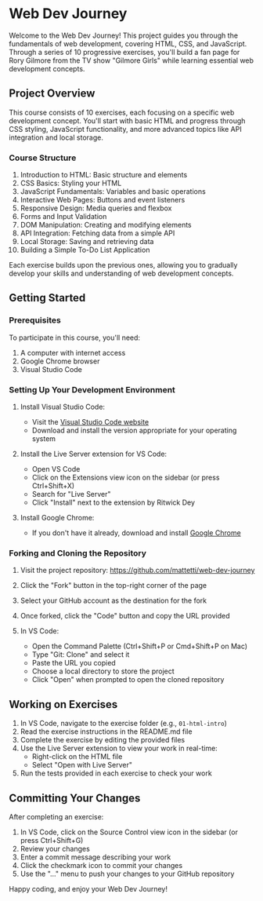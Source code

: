 # Web Dev Journey

Welcome to the Web Dev Journey! This project guides you through the fundamentals of web development, covering HTML, CSS, and JavaScript. Through a series of 10 progressive exercises, you'll build a fan page for Rory Gilmore from the TV show "Gilmore Girls" while learning essential web development concepts.

## Project Overview

This course consists of 10 exercises, each focusing on a specific web development concept. You'll start with basic HTML and progress through CSS styling, JavaScript functionality, and more advanced topics like API integration and local storage.

### Course Structure

1. Introduction to HTML: Basic structure and elements
2. CSS Basics: Styling your HTML
3. JavaScript Fundamentals: Variables and basic operations
4. Interactive Web Pages: Buttons and event listeners
5. Responsive Design: Media queries and flexbox
6. Forms and Input Validation
7. DOM Manipulation: Creating and modifying elements
8. API Integration: Fetching data from a simple API
9. Local Storage: Saving and retrieving data
10. Building a Simple To-Do List Application

Each exercise builds upon the previous ones, allowing you to gradually develop your skills and understanding of web development concepts.

## Getting Started

### Prerequisites

To participate in this course, you'll need:

1. A computer with internet access
2. Google Chrome browser
3. Visual Studio Code

### Setting Up Your Development Environment

1. Install Visual Studio Code:
   - Visit the [Visual Studio Code website](https://code.visualstudio.com/)
   - Download and install the version appropriate for your operating system

2. Install the Live Server extension for VS Code:
   - Open VS Code
   - Click on the Extensions view icon on the sidebar (or press Ctrl+Shift+X)
   - Search for "Live Server"
   - Click "Install" next to the extension by Ritwick Dey

3. Install Google Chrome:
   - If you don't have it already, download and install [Google Chrome](https://www.google.com/chrome/)


### Forking and Cloning the Repository

1. Visit the project repository: https://github.com/mattetti/web-dev-journey
2. Click the "Fork" button in the top-right corner of the page
3. Select your GitHub account as the destination for the fork
4. Once forked, click the "Code" button and copy the URL provided

5. In VS Code:
   - Open the Command Palette (Ctrl+Shift+P or Cmd+Shift+P on Mac)
   - Type "Git: Clone" and select it
   - Paste the URL you copied
   - Choose a local directory to store the project
   - Click "Open" when prompted to open the cloned repository

## Working on Exercises

1. In VS Code, navigate to the exercise folder (e.g., `01-html-intro`)
2. Read the exercise instructions in the README.md file
3. Complete the exercise by editing the provided files
4. Use the Live Server extension to view your work in real-time:
   - Right-click on the HTML file
   - Select "Open with Live Server"
5. Run the tests provided in each exercise to check your work

## Committing Your Changes

After completing an exercise:

1. In VS Code, click on the Source Control view icon in the sidebar (or press Ctrl+Shift+G)
2. Review your changes
3. Enter a commit message describing your work
4. Click the checkmark icon to commit your changes
5. Use the "..." menu to push your changes to your GitHub repository

Happy coding, and enjoy your Web Dev Journey!